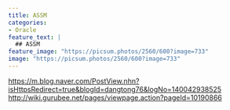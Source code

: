 ```yaml
---
title: ASSM
categories:
- Oracle
feature_text: |
  ## ASSM
feature_image: "https://picsum.photos/2560/600?image=733"
image: "https://picsum.photos/2560/600?image=733"
---
```

<style>
	thead td { text-align: center; }
	td { border: 1px solid #444444; }
</style>

https://m.blog.naver.com/PostView.nhn?isHttpsRedirect=true&blogId=dangtong76&logNo=140042938525
http://wiki.gurubee.net/pages/viewpage.action?pageId=10190866
